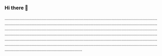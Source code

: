 ### Hi there 👋

.......................................................................................................................................................................................................................................................................................................................................................................................................................................................................................................................................................................................................................................................................................................................................................................................................................................